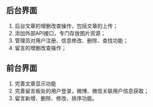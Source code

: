 ## 后台界面

1. 后台文章的增删改查操作，包括文章的上传；
2. 添加外部API接口，专门存放图片资源；
3. 管理员对用户注册、信息修改、删除、查找功能；
4. 留言的增删改查操作；

## 前台界面

1. 完善文章显示功能
2. 完善留言板处的用户登录，微博、微信关联用户信息获取；
4. 留言新增、删除、修改、排序功能。